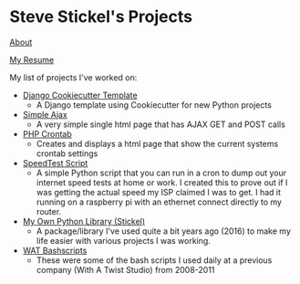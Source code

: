 # Steve Stickel's Projects

[About](https://tdsticks.github.io/about)

[My Resume](https://github.com/tdsticks/resume/blob/master/Steve_Stickel_Resume_2023.pdf)


My list of projects I've worked on:

- [Django Cookiecutter Template](https://github.com/tdsticks/django_cookiercutter_template)
  - A Django template using Cookiecutter for new Python projects
- [Simple Ajax](https://github.com/tdsticks/simple_ajax)
  - A very simple single html page that has AJAX GET and POST calls
- [PHP Crontab](https://github.com/tdsticks/php-crontab)
  - Creates and displays a html page that show the current systems crontab settings
- [SpeedTest Script](https://github.com/tdsticks/SpeedTest)
  - A simple Python script that you can run in a cron to dump out your internet speed tests at home or work. I created this to prove out if I was getting the actual speed my ISP claimed I was to get. I had it running on a raspberry pi with an ethernet connect directly to my router.
- [My Own Python Library (Stickel)](https://github.com/tdsticks/Stickel)
  - A package/library I've used quite a bit years ago (2016) to make my life easier with various projects I was working.
- [WAT Bashscripts](https://github.com/tdsticks/bashscripts)
  - These were some of the bash scripts I used daily at a previous company (With A Twist Studio) from 2008-2011

